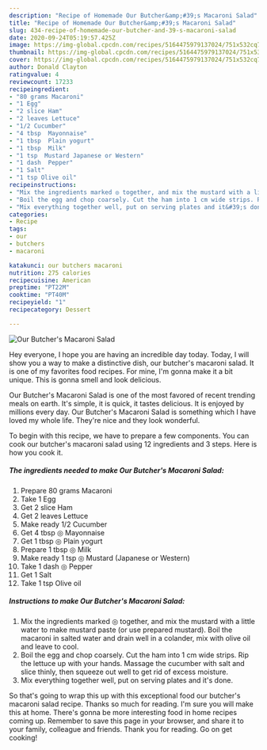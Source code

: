 ```yaml
---
description: "Recipe of Homemade Our Butcher&amp;#39;s Macaroni Salad"
title: "Recipe of Homemade Our Butcher&amp;#39;s Macaroni Salad"
slug: 434-recipe-of-homemade-our-butcher-and-39-s-macaroni-salad
date: 2020-09-24T05:19:57.425Z
image: https://img-global.cpcdn.com/recipes/5164475979137024/751x532cq70/our-butchers-macaroni-salad-recipe-main-photo.jpg
thumbnail: https://img-global.cpcdn.com/recipes/5164475979137024/751x532cq70/our-butchers-macaroni-salad-recipe-main-photo.jpg
cover: https://img-global.cpcdn.com/recipes/5164475979137024/751x532cq70/our-butchers-macaroni-salad-recipe-main-photo.jpg
author: Donald Clayton
ratingvalue: 4
reviewcount: 17233
recipeingredient:
- "80 grams Macaroni"
- "1 Egg"
- "2 slice Ham"
- "2 leaves Lettuce"
- "1/2 Cucumber"
- "4 tbsp  Mayonnaise"
- "1 tbsp  Plain yogurt"
- "1 tbsp  Milk"
- "1 tsp  Mustard Japanese or Western"
- "1 dash  Pepper"
- "1 Salt"
- "1 tsp Olive oil"
recipeinstructions:
- "Mix the ingredients marked ◎ together, and mix the mustard with a little water to make mustard paste (or use prepared mustard). Boil the macaroni in salted water and drain well in a colander, mix with olive oil and leave to cool."
- "Boil the egg and chop coarsely. Cut the ham into 1 cm wide strips. Rip the lettuce up with your hands. Massage the cucumber with salt and slice thinly, then squeeze out well to get rid of excess moisture."
- "Mix everything together well, put on serving plates and it&#39;s done."
categories:
- Recipe
tags:
- our
- butchers
- macaroni

katakunci: our butchers macaroni 
nutrition: 275 calories
recipecuisine: American
preptime: "PT22M"
cooktime: "PT40M"
recipeyield: "1"
recipecategory: Dessert

---
```



![Our Butcher&#39;s Macaroni Salad](https://img-global.cpcdn.com/recipes/5164475979137024/751x532cq70/our-butchers-macaroni-salad-recipe-main-photo.jpg)

Hey everyone, I hope you are having an incredible day today. Today, I will show you a way to make a distinctive dish, our butcher&#39;s macaroni salad. It is one of my favorites food recipes. For mine, I'm gonna make it a bit unique. This is gonna smell and look delicious.

Our Butcher&#39;s Macaroni Salad is one of the most favored of recent trending meals on earth. It's simple, it is quick, it tastes delicious. It is enjoyed by millions every day. Our Butcher&#39;s Macaroni Salad is something which I have loved my whole life. They're nice and they look wonderful.




To begin with this recipe, we have to prepare a few components. You can cook our butcher&#39;s macaroni salad using 12 ingredients and 3 steps. Here is how you cook it.

<!--inarticleads1-->

##### The ingredients needed to make Our Butcher&#39;s Macaroni Salad:

1. Prepare 80 grams Macaroni
1. Take 1 Egg
1. Get 2 slice Ham
1. Get 2 leaves Lettuce
1. Make ready 1/2 Cucumber
1. Get 4 tbsp ◎ Mayonnaise
1. Get 1 tbsp ◎ Plain yogurt
1. Prepare 1 tbsp ◎ Milk
1. Make ready 1 tsp ◎ Mustard (Japanese or Western)
1. Take 1 dash ◎ Pepper
1. Get 1 Salt
1. Take 1 tsp Olive oil




<!--inarticleads2-->

##### Instructions to make Our Butcher&#39;s Macaroni Salad:

1. Mix the ingredients marked ◎ together, and mix the mustard with a little water to make mustard paste (or use prepared mustard). Boil the macaroni in salted water and drain well in a colander, mix with olive oil and leave to cool.
1. Boil the egg and chop coarsely. Cut the ham into 1 cm wide strips. Rip the lettuce up with your hands. Massage the cucumber with salt and slice thinly, then squeeze out well to get rid of excess moisture.
1. Mix everything together well, put on serving plates and it&#39;s done.




So that's going to wrap this up with this exceptional food our butcher&#39;s macaroni salad recipe. Thanks so much for reading. I'm sure you will make this at home. There's gonna be more interesting food in home recipes coming up. Remember to save this page in your browser, and share it to your family, colleague and friends. Thank you for reading. Go on get cooking!
